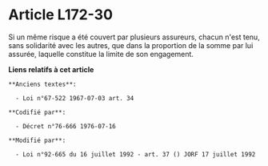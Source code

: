 # Article L172-30

Si un même risque a été couvert par plusieurs assureurs, chacun n'est tenu, sans solidarité avec les autres, que dans la
proportion de la somme par lui assurée, laquelle constitue la limite de son engagement.

**Liens relatifs à cet article**

	**Anciens textes**:

	  - Loi n°67-522 1967-07-03 art. 34

	**Codifié par**:

	  - Décret n°76-666 1976-07-16

	**Modifié par**:

	  - Loi n°92-665 du 16 juillet 1992 - art. 37 () JORF 17 juillet 1992
